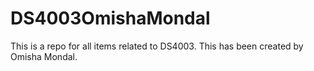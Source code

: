 # DS4003OmishaMondal
This is a repo for all items related to DS4003. This has been created by Omisha Mondal.
